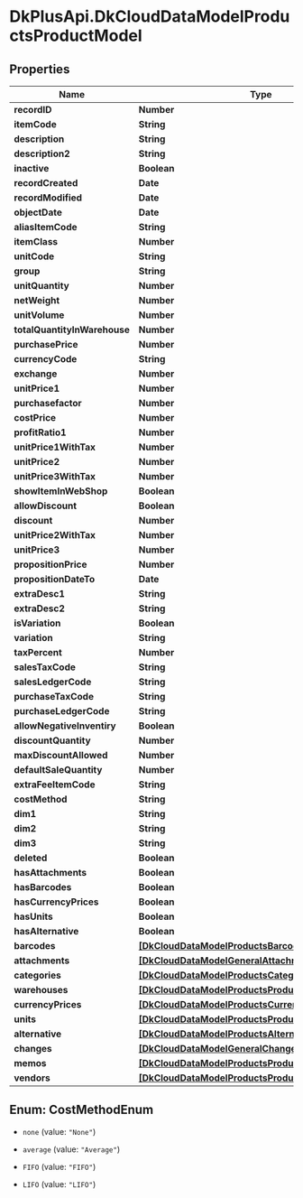 # DkPlusApi.DkCloudDataModelProductsProductModel

## Properties
Name | Type | Description | Notes
------------ | ------------- | ------------- | -------------
**recordID** | **Number** |  | [optional] 
**itemCode** | **String** |  | 
**description** | **String** |  | [optional] 
**description2** | **String** |  | [optional] 
**inactive** | **Boolean** |  | [optional] 
**recordCreated** | **Date** |  | [optional] 
**recordModified** | **Date** |  | [optional] 
**objectDate** | **Date** |  | [optional] 
**aliasItemCode** | **String** |  | [optional] 
**itemClass** | **Number** |  | [optional] 
**unitCode** | **String** |  | [optional] 
**group** | **String** |  | [optional] 
**unitQuantity** | **Number** |  | [optional] 
**netWeight** | **Number** |  | [optional] 
**unitVolume** | **Number** |  | [optional] 
**totalQuantityInWarehouse** | **Number** |  | [optional] 
**purchasePrice** | **Number** |  | [optional] 
**currencyCode** | **String** |  | [optional] 
**exchange** | **Number** |  | [optional] 
**unitPrice1** | **Number** |  | [optional] 
**purchasefactor** | **Number** |  | [optional] 
**costPrice** | **Number** |  | [optional] 
**profitRatio1** | **Number** |  | [optional] 
**unitPrice1WithTax** | **Number** |  | [optional] 
**unitPrice2** | **Number** |  | [optional] 
**unitPrice3WithTax** | **Number** |  | [optional] 
**showItemInWebShop** | **Boolean** |  | [optional] 
**allowDiscount** | **Boolean** |  | [optional] 
**discount** | **Number** |  | [optional] 
**unitPrice2WithTax** | **Number** |  | [optional] 
**unitPrice3** | **Number** |  | [optional] 
**propositionPrice** | **Number** |  | [optional] 
**propositionDateTo** | **Date** |  | [optional] 
**extraDesc1** | **String** |  | [optional] 
**extraDesc2** | **String** |  | [optional] 
**isVariation** | **Boolean** |  | [optional] 
**variation** | **String** |  | [optional] 
**taxPercent** | **Number** |  | [optional] 
**salesTaxCode** | **String** |  | [optional] 
**salesLedgerCode** | **String** |  | [optional] 
**purchaseTaxCode** | **String** |  | [optional] 
**purchaseLedgerCode** | **String** |  | [optional] 
**allowNegativeInventiry** | **Boolean** |  | [optional] 
**discountQuantity** | **Number** |  | [optional] 
**maxDiscountAllowed** | **Number** |  | [optional] 
**defaultSaleQuantity** | **Number** |  | [optional] 
**extraFeeItemCode** | **String** |  | [optional] 
**costMethod** | **String** |  | [optional] 
**dim1** | **String** |  | [optional] 
**dim2** | **String** |  | [optional] 
**dim3** | **String** |  | [optional] 
**deleted** | **Boolean** |  | [optional] 
**hasAttachments** | **Boolean** |  | [optional] 
**hasBarcodes** | **Boolean** |  | [optional] 
**hasCurrencyPrices** | **Boolean** |  | [optional] 
**hasUnits** | **Boolean** |  | [optional] 
**hasAlternative** | **Boolean** |  | [optional] 
**barcodes** | [**[DkCloudDataModelProductsBarcodesModel]**](DkCloudDataModelProductsBarcodesModel.md) |  | [optional] 
**attachments** | [**[DkCloudDataModelGeneralAttachmentModel]**](DkCloudDataModelGeneralAttachmentModel.md) |  | [optional] 
**categories** | [**[DkCloudDataModelProductsCategoriesModel]**](DkCloudDataModelProductsCategoriesModel.md) |  | [optional] 
**warehouses** | [**[DkCloudDataModelProductsProductWarehouseModel]**](DkCloudDataModelProductsProductWarehouseModel.md) |  | [optional] 
**currencyPrices** | [**[DkCloudDataModelProductsCurrencyPriceModel]**](DkCloudDataModelProductsCurrencyPriceModel.md) |  | [optional] 
**units** | [**[DkCloudDataModelProductsProductUnitModel]**](DkCloudDataModelProductsProductUnitModel.md) |  | [optional] 
**alternative** | [**[DkCloudDataModelProductsAlternativeProductModel]**](DkCloudDataModelProductsAlternativeProductModel.md) |  | [optional] 
**changes** | [**[DkCloudDataModelGeneralChangesModel]**](DkCloudDataModelGeneralChangesModel.md) |  | [optional] 
**memos** | [**[DkCloudDataModelProductsProductMemo]**](DkCloudDataModelProductsProductMemo.md) |  | [optional] 
**vendors** | [**[DkCloudDataModelProductsProductVendor]**](DkCloudDataModelProductsProductVendor.md) |  | [optional] 


<a name="CostMethodEnum"></a>
## Enum: CostMethodEnum


* `none` (value: `"None"`)

* `average` (value: `"Average"`)

* `FIFO` (value: `"FIFO"`)

* `LIFO` (value: `"LIFO"`)




